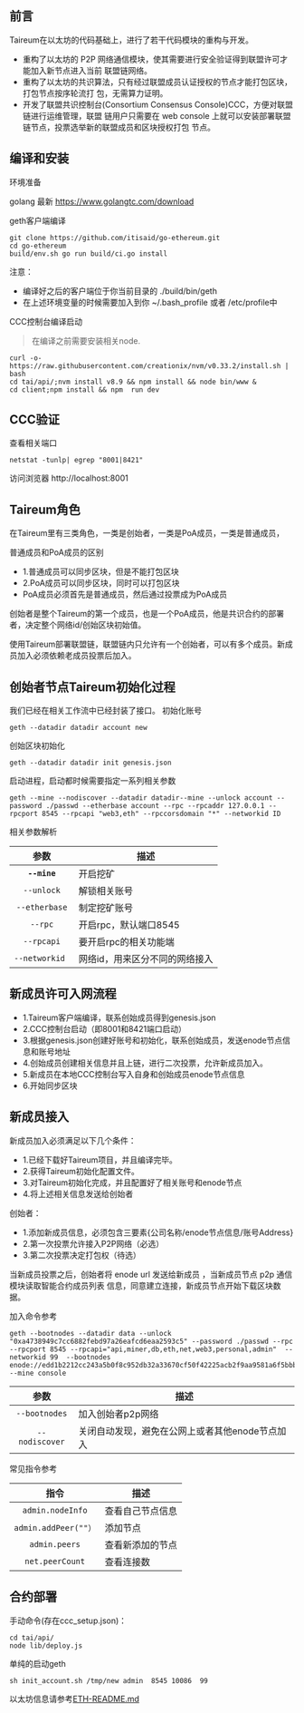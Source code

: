 ## **前言** 
Taireum在以太坊的代码基础上，进行了若干代码模块的重构与开发。
- 重构了以太坊的 P2P 网络通信模块，使其需要进行安全验证得到联盟许可才能加入新节点进入当前 联盟链网络。
- 重构了以太坊的共识算法，只有经过联盟成员认证授权的节点才能打包区块，打包节点按序轮流打 包，无需算力证明。
- 开发了联盟共识控制台(Consortium Consensus Console)CCC，方便对联盟链进行运维管理，联盟 链用户只需要在 web console 上就可以安装部署联盟链节点，投票选举新的联盟成员和区块授权打包 节点。

## **编译和安装**
环境准备

golang 最新 https://www.golangtc.com/download

geth客户端编译

    git clone https://github.com/itisaid/go-ethereum.git
    cd go-ethereum
    build/env.sh go run build/ci.go install

注意：

- 编译好之后的客户端位于你当前目录的 ./build/bin/geth
- 在上述环境变量的时候需要加入到你  ~/.bash_profile 或者 /etc/profile中


CCC控制台编译启动

>在编译之前需要安装相关node.

    curl -o- https://raw.githubusercontent.com/creationix/nvm/v0.33.2/install.sh | bash
    cd tai/api/;nvm install v8.9 && npm install && node bin/www &
    cd client;npm install && npm  run dev

## **CCC验证**
查看相关端口

    netstat -tunlp| egrep "8001|8421"

访问浏览器
    http://localhost:8001

## **Taireum角色**
在Taireum里有三类角色，一类是创始者，一类是PoA成员，一类是普通成员，

普通成员和PoA成员的区别
- 1.普通成员可以同步区块，但是不能打包区块
- 2.PoA成员可以同步区块，同时可以打包区块
- PoA成员必须首先是普通成员，然后通过投票成为PoA成员

创始者是整个Taireum的第一个成员，也是一个PoA成员，他是共识合约的部署者，决定整个网络id/创始区块初始值。

使用Taireum部署联盟链，联盟链内只允许有一个创始者，可以有多个成员。新成员加入必须依赖老成员投票后加入。


## **创始者节点Taireum初始化过程**
我们已经在相关工作流中已经封装了接口。
初始化账号

    geth --datadir datadir account new

创始区块初始化

    geth --datadir datadir init genesis.json

启动进程，启动都时候需要指定一系列相关参数

    geth --mine --nodiscover --datadir datadir--mine --unlock account --password ./passwd --etherbase account --rpc --rpcaddr 127.0.0.1 --rpcport 8545 --rpcapi "web3,eth" --rpccorsdomain "*" --networkid ID

相关参数解析 

| 参数    | 描述 |
|:----------:|-------------|
| **`--mine`** | 开启挖矿|
| `--unlock` | 解锁相关账号 |
| `--etherbase` | 制定挖矿账号 |
| `--rpc` | 开启rpc，默认端口8545 |
| `--rpcapi` | 要开启rpc的相关功能端 |
| `--networkid ` | 网络id，用来区分不同的网络接入 |


## **新成员许可入网流程**

- 1.Taireum客户端编译，联系创始成员得到genesis.json
- 2.CCC控制台启动（即8001和8421端口启动）
- 3.根据genesis.json创建好账号和初始化，联系创始成员，发送enode节点信息和账号地址
- 4.创始成员创建相关信息并且上链，进行二次投票，允许新成员加入。
- 5.新成员在本地CCC控制台写入自身和创始成员enode节点信息
- 6.开始同步区块

## **新成员接入**

新成员加入必须满足以下几个条件：
- 1.已经下载好Taireum项目，并且编译完毕。
- 2.获得Taireum初始化配置文件。
- 3.对Taireum初始化完成，并且配置好了相关账号和enode节点
- 4.将上述相关信息发送给创始者


创始者：
- 1.添加新成员信息，必须包含三要素{公司名称/enode节点信息/账号Address}
- 2.第一次投票允许接入P2P网络（必选）
- 3.第二次投票决定打包权（待选）

当新成员投票之后，创始者将 enode url 发送给新成员 ，当新成员节点 p2p 通信模块读取智能合约成员列表 信息，同意建立连接，新成员节点开始下载区块数据。

加入命令参考

    geth --bootnodes --datadir data --unlock  "0xa4738949c7cc6882febd97a26eafcd6eaa2593c5" --password ./passwd --rpc  --rpcport 8545 --rpcapi="api,miner,db,eth,net,web3,personal,admin"  --networkid 99  --bootnodes enode://edd1b2212cc243a5b0f8c952db32a33670cf50f42225acb2f9aa9581a6f5bbb91cf1a8d5844f426399e5ec6736749f1c766c451d47dbc04d78f73bcdcc14a673@10.200.145.7:30303 --mine console

| 参数    | 描述 |
|:----------:|-------------|
| `--bootnodes` | 加入创始者p2p网络 |
| `--nodiscover` | 关闭自动发现，避免在公网上或者其他enode节点加入 |

常见指令参考

| 指令    | 描述 |
|:----------:|-------------|
| `admin.nodeInfo` | 查看自己节点信息 |
| `admin.addPeer(""）` | 添加节点 |
| `admin.peers` | 查看新添加的节点 |
| `net.peerCount` | 查看连接数 |


## **合约部署**
手动命令(存在ccc_setup.json)：

    cd tai/api/
    node lib/deploy.js

单纯的启动geth

    sh init_account.sh /tmp/new admin  8545 10086  99










以太坊信息请参考[ETH-README.md](https://github.com/itisaid/go-ethereum/blob/master/ETH_README.md) 






























